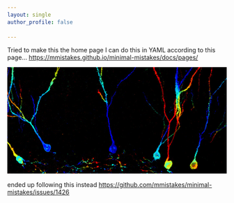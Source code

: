 ```yaml
---
layout: single
author_profile: false

---
```


Tried to make this the home page I can do this in YAML according to this page... 
https://mmistakes.github.io/minimal-mistakes/docs/pages/



<p align="center">
  <img src="/assets/BL,CMZ_DGcolorCodedRep_B_forBlog.jpg" alt="BL,CMZ"/>
</p>


ended up following this instead
https://github.com/mmistakes/minimal-mistakes/issues/1426


